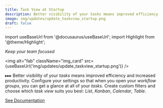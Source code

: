 ```yaml
---
title: Task View at Startup
description: Better visibility of your tasks means improved efficiency and increased productivity. Configure your settings so that when you open your workflow groups, you can get a glance at all of your tasks. Create custom filters and choose which task view suits you best – List, Kanban, Calendar, Table.
image: img/updates/update_taskview_startup.png
draft: false
---
```


import useBaseUrl from '@docusaurus/useBaseUrl'; 
import Highlight from '@theme/Highlight';

<div className="align-center">
<div className="card">
<div className="card__header">

<span className="hero__subtitle"><em>

Keep your team focused

</em></span>

</div>
<div className="card__image">

<img alt="fab" className="img_card" src={useBaseUrl('img/updates/update_taskview_startup.png')} />
<br/>

</div>
<div className="card__body">

▸▸▸ Better visibility of your _tasks_ means improved efficiency and increased productivity. Configure your settings so that when you open your _workflow groups_, you can get a glance at all of your _tasks_. Create custom filters and choose which _task view_ suits you best: _List_, _Kanban_, _Calendar_, _Table_.

</div>
<div className="card__footer text-center align-padding-center">

<a className="button button--info button--block" href="/docs/documentation/admin/workflows/settings_panels/workflowgroup-create-edit#settings">See Documentation</a>
<br/>

</div>
</div>
</div>

